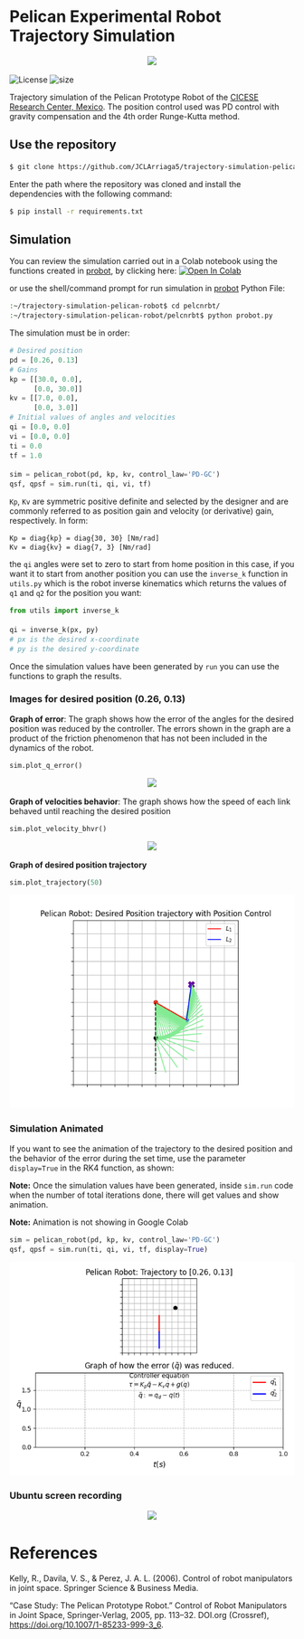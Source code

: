 # Pelican Experimental Robot Trajectory Simulation

<p align="center"><img src="images/pelican_prototype.jpeg"></p>

![License](https://img.shields.io/github/license/JCLArriaga5/trajectory-simulation-pelican-robot) ![size](https://img.shields.io/github/repo-size/JCLArriaga5/trajectory-simulation-pelican-robot)

Trajectory simulation of the Pelican Prototype Robot of the [CICESE Research Center, Mexico](https://www.cicese.edu.mx/). The position control used was PD control with gravity compensation and the 4th order Runge-Kutta method.

## Use the repository
```sh
$ git clone https://github.com/JCLArriaga5/trajectory-simulation-pelican-robot.git
```
Enter the path where the repository was cloned and install the dependencies with the following command:
```sh
$ pip install -r requirements.txt
```
## Simulation
You can review the simulation carried out in a Colab notebook using the functions created in [probot](../master/pelcnrbt/probot.py), by clicking here: [![Open In Colab](https://colab.research.google.com/assets/colab-badge.svg)](https://colab.research.google.com/drive/1-ScjnXOpJHxfpcLepvf9Jc5cyq6QAOzP?usp=sharing)

or use the shell/command prompt for run simulation in [probot](../master/pelcnrbt/probot.py) Python File:
```sh
:~/trajectory-simulation-pelican-robot$ cd pelcnrbt/
:~/trajectory-simulation-pelican-robot/pelcnrbt$ python probot.py
```

The simulation must be in order:
```python
# Desired position
pd = [0.26, 0.13]
# Gains
kp = [[30.0, 0.0],
      [0.0, 30.0]]
kv = [[7.0, 0.0],
      [0.0, 3.0]]
# Initial values of angles and velocities
qi = [0.0, 0.0]
vi = [0.0, 0.0]
ti = 0.0
tf = 1.0

sim = pelican_robot(pd, kp, kv, control_law='PD-GC')
qsf, qpsf = sim.run(ti, qi, vi, tf)
```
`Kp`, `Kv` are symmetric positive definite and selected by the designer and are commonly referred to as position gain and velocity (or derivative) gain, respectively. In form:
```
Kp = diag{kp} = diag{30, 30} [Nm/rad]
Kv = diag{kv} = diag{7, 3} [Nm/rad]
```

the `qi` angles were set to zero to start from home position in this case, if you want it to start from another position you can use the `inverse_k` function in `utils.py` which is the robot inverse kinematics which returns the values of `q1` and `q2` for the position you want:
```python
from utils import inverse_k

qi = inverse_k(px, py)
# px is the desired x-coordinate
# py is the desired y-coordinate
```
Once the simulation values have been generated by `run` you can use the functions to graph the results.

### Images for desired position (0.26, 0.13)
**Graph of error**: The graph shows how the error of the angles for the desired position was reduced by the controller. The errors shown in the graph are a product of the friction phenomenon that has not been included in the dynamics of the robot.

```python
sim.plot_q_error()
```
<p align="center"><img src="images/error_graph.png"></p>

**Graph of velocities behavior**: The graph shows how the speed of each link behaved until reaching the desired position
```python
sim.plot_velocity_bhvr()
```
<p align="center"><img src="images/qps_bhvr_graph.png"></p>

**Graph of desired position trajectory**
```python
sim.plot_trajectory(50)
```
<p align="center"><img src="images/trajectory_graph.png"></p>

### Simulation Animated
If you want to see the animation of the trajectory to the desired position and the behavior of the error during the set time, use the parameter `display=True` in the RK4 function, as shown:

**Note:** Once the simulation values have been generated, inside `sim.run` code when the number of total iterations done, there will get values and show animation.

**Note:** Animation is not showing in Google Colab
```python
sim = pelican_robot(pd, kp, kv, control_law='PD-GC')
qsf, qpsf = sim.run(ti, qi, vi, tf, display=True)
```

<p align="center"><img src="images/pelican_simulation.gif"></p>

### Ubuntu screen recording
<p align="center"><img src="images/pelican_robot_sim.webm"></p>

# References
 Kelly, R., Davila, V. S., & Perez, J. A. L. (2006). Control of robot manipulators in joint space. Springer Science & Business Media.

 “Case Study: The Pelican Prototype Robot.” Control of Robot Manipulators in Joint Space, Springer-Verlag, 2005, pp. 113–32. DOI.org (Crossref), https://doi.org/10.1007/1-85233-999-3_6.
